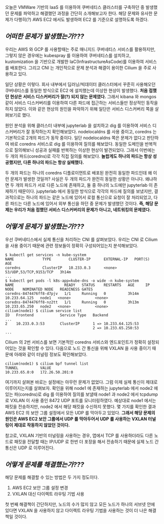 오늘은 VMWare 기반의 IaaS 를 이용하여 쿠버네티스 클러스터를 구축하던 중 발생했던 문제를 파악하고 해결했던 과정을 간단히 소개해보고자 한다. 해당 문제와 유사한 문제가 다행히(?) AWS EC2 에서도 발생하여 EC2 를 기준으로 설명하도록 하겠다.

## _어떠한 문제가 발생했는가???_

우리는 AWS 와 GCP 를 사용할때는 주로 매니지드 쿠버네티스 서비스를 활용하지만, 그렇지 않은 경우에는 kubespray 를 이용하여 쿠버네티스를 설치하고, kustomization 을 기반으로 개발한 IaC(InfrastructureAsCode)를 이용하여 서비스를 배포한다. 그리고 CNI 는 개인적으로 문제 분석과 해결이 용이한 Cilium 을 주로 사용하고 있다.

일단 상황은 이렇다. 회사 내부에서 딥러닝/빅데이터 클러스터에서 꾸준히 사용해오던 쿠버네티스를 동일한 방식으로 EC2 에 설치했는데 이상한 현상이 발생했다. **처음 접했던 현상은 서비스 디스커버리가 잘(?) 되지 않는 문제였다.** 그래서 kibana 와 mongos 같이 서비스 디스커버리를 이용하여 다른 파드에 접근하는 서비스들만 정상적인 동작을 하지 않았다. 이와 같은 현상의 원인을 파악하기 위해 일단은 서비스 디스커버리 쪽을 살펴보기로 했다.

원인 분석을 위해 클러스터 내부에 jupyterlab 을 설치하고 dig 를 이용하여 서비스 디스커버리가 잘 동작하는지 확인해보았다. nodelocaldns 를 사용 중이고, coredns 는 기본적으로 2개의 파드가 동작 중이다. 일단 nodelocaldns 쪽은 문제가 없다고 판단하여 바로 coredns 서비스로 dig 를 이용하여 질의를 해보았다. 동일한 도메인을 반복적으로 질의해보니 성공과 실패를 반복하는 이상한 현상이 발견되었다. 그래서 이번에는 두 개의 파드(coredns)로 각각 직접 질의를 해보았다. **놀랍게도 하나의 파드는 항상 성공했지만, 다른 하나의 파드는 항상 실패했다.**

두 개의 파드는 하나의 coredns 디플로이먼트로 배포된 완전히 동일한 파드인데 왜 이런 문제가 발생한 것일까? 사실은 두 개의 파드가 완전히 동일한 상황은 아니다. 왜냐하면 두 개의 파드가 서로 다른 노드에 존재하고, 둘 중 하나의 노드에만 jupyterlab 이 존재하기 때문이다. jupyterlab 에서 동일한 방식으로 각각의 파드에 질의를 보냈지만, 결과적으로는 하나의 파드는 같은 노드에 있어서 로컬 통신으로 요청이 잘 처리되었고, 다른 파드는 다른 노드에 있어서 외부 통신을 하던 중 문제가 발생했던 것이다. **즉, 해당 문제는 우리가 처음 접했던 서비스 디스커버리의 문제가 아니고, 네트워킹의 문제였다.**

## _어떻게 문제가 발생했는가???_

우선 쿠버네티스에서 실제 통신을 처리하는 CNI 를 살펴보았다. 우리는 CNI 로 Cilium 을 사용 중이기 때문에 관련 정보들이 정확히 구성되어있는지 분석해보았다.

```
$ kubectl get services -n kube-system
NAME             TYPE        CLUSTER-IP      EXTERNAL-IP   PORT(S)                  AGE
coredns          ClusterIP   10.233.0.3      <none>        53/UDP,53/TCP,9153/TCP   3h14m
...
$ kubectl get pods -l k8s-app=kube-dns -o wide -n kube-system
NAME                       READY   STATUS    RESTARTS   AGE     IP              NODE    NOMINATED NODE   READINESS GATES
coredns-8474476ff8-d7pjv   1/1     Running   0          3h14m   10.233.64.125   node1   <none>           <none>
coredns-8474476ff8-nz2tt   1/1     Running   0          3h13m   10.233.65.250   node2   <none>           <none>
cilium(node1) $ cilium service list
ID   Frontend            Service Type   Backend
...
2    10.233.0.3:53       ClusterIP      1 => 10.233.64.125:53
                                        2 => 10.233.65.250:53
...
```

Cilium 의 2번 서비스를 보면 기본적인 coredns 서비스와 엔드포인트가 정확히 설정되어있는 것을 확인할 수 있다. 다음으로 노드 간 통신을 위해 VXLAN 을 사용 중이기 때문에 아래와 같이 터널링 정보도 확인해보았다.

```
cilium(node1) $ cilium bpf tunnel list
TUNNEL          VALUE
10.233.65.0:0   172.26.50.201:0
```

여기까지 살펴본 바로는 설정에는 아무런 문제가 없었다. 그럼 이제 실제 통신이 제대로 이루어지는지를 살펴보자. 확인을 위해 node1 에 존재하는 jupyterlab 에서 node2 에 있는 파(coredns)로 dig 를 이용하여 질의를 보낼때 node1 과 node2 에서 tcpdump 로 VXLAN 이 사용 중인 8472 UDP 포트를 모니터링하였다. 예상대로 node1 에서는 패킷을 전송하지만, node2 에서 해당 패킷을 수신하지 못했다. 몇 가지를 확인한 결과 AWS EC2 의 보안 그룹 설정에서 모든 UDP 를 막아두고 있었다. **그래서 해당 문제의 원인은 AWS EC2 보안 그룹에서 UDP 를 막아두어서 UDP 를 사용하는 VXLAN 터널링이 제대로 작동하지 않았던 것이다.**

참고로, VXLAN 기반의 터널링을 사용하는 경우, 앱에서 TCP 를 사용하더라도 다른 노드로 패킷을 전달할 때는 IP/UDP 로 한번 더 포장을 해서 전송하기 때문에 실제 노드 간 통신은 UDP 로 이루어진다.

## _어떻게 문제를 해결했는가???_

해당 문제를 해결할 수 있는 방법은 두 가지 정도이다.

1. AWS EC2 보안 그룹 설정 변경
2. VXLAN 대신 다이렉트 라우팅 기법 사용

첫 번째 해결책이 간단하지만, 노드의 수가 많지 않고 모든 노드가 하나의 서브넷 안에 있다면 VXLAN 을 사용하지 않고 다이렉트 라우팅 기법을 사용하는 것이 더 나은 해결책일 것이다.
